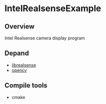 # IntelRealsenseExample
## Overview
Intel Realsense camera display program

## Depand
- [librealsense](https://github.com/IntelRealSense/librealsense)
- [opencv](https://opencv.org/)

## Compile tools
- cmake